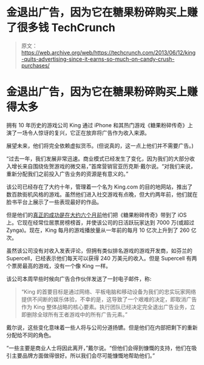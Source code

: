 # 金退出广告，因为它在糖果粉碎购买上赚了很多钱 TechCrunch

> 原文：<https://web.archive.org/web/https://techcrunch.com/2013/06/12/king-quits-advertising-since-it-earns-so-much-on-candy-crush-purchases/>

# 金退出广告，因为它在糖果粉碎购买上赚得太多

拥有 10 年历史的游戏公司 King 通过 iPhone 和其热门游戏《糖果粉碎传奇》上演了一场令人惊讶的复兴，它正在放弃将广告作为收入来源。

展望未来，他们将完全依赖虚拟货币。(但说真的，这一点上他们并不需要广告。)

“过去一年，我们发展非常迅速。商业模式已经发生了变化，因为我们的大部分收入增长来自围绕佐贺游戏的微交易，”首席营销官亚历克斯·戴尔说。“对我们来说，重新分配我们之前投入广告业务的资源是有意义的。”

该公司已经存在了大约十年，管理着一个名为 King.com 的目的地网站，推出了数百款街机风格的游戏。虽然他们进入社交游戏有点晚，但大约两年前，他们就在脸书平台上展示了一些表现最好的作品。

但是他们的[真正的成功是在大约六个月前](https://web.archive.org/web/20221205123903/https://beta.techcrunch.com/2013/03/27/king-candy-crush-saga/)他们把《糖果粉碎传奇》带到了 iOS 上。它现在经常位居票房榜榜首，并使该公司的日活跃玩家达到 7000 万(或超过 Zynga)。现在，King 每月的游戏播放量从一年前的每月 10 亿次上升到了 260 亿次。

虽然该公司没有对收入发表评论，但拥有类似排名游戏的游戏开发商，如芬兰的 Supercell，已经表示他们每天可以获得 240 万美元的收入。但是 Supercell 有两个票房最高的游戏，没有一个像 King 一样。

该公司本周早些时候向广告合作伙伴发送了一封电子邮件，称:

> “King 的首要目标是通过网络、平板电脑和移动设备为我们的忠实玩家网络提供不间断的娱乐体验，不幸的是，这导致了一个艰难的决定，即取消广告作为 King 整体战略的核心要素。执行团队已经决定完全退出广告业务，立即删除全球所有王者游戏中的所有广告元素。”

戴尔说，这些变化意味着一些人将与公司分道扬镳。但是他们在内部把剩下的重新分配给不同的角色。

“一些主要是商业人士将因此离开，”戴尔说。“但他们会得到慷慨的支持，他们在吸引主要品牌方面做得很好。所以我们会尽可能慷慨地帮助他们。”